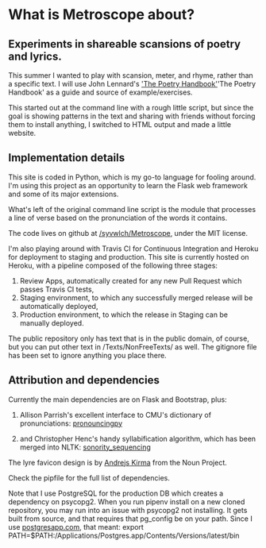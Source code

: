 # What is Metroscope about?

## Experiments in shareable scansions of poetry and lyrics.

This summer I wanted to play with scansion, meter, and rhyme, rather than a specific text. I will use John Lennard's ['The Poetry Handbook'](https://books.google.com/books/about/The_Poetry_Handbook.html?id=0eRtOqjNMxEC)'The Poetry Handbook' as a guide and source of example/exercises.

This started out at the command line with a rough little script, but since the goal is showing patterns in the text and sharing with friends without forcing them to install anything, I switched to HTML output and made a little website.

## Implementation details

This site is coded in Python, which is my go-to language for fooling around. I'm using this project as an opportunity to learn the Flask web framework and some of its major extensions.

What's left of the original command line script is the module that processes a line of verse based on the pronunciation of the words it contains.

The code lives on github at [/syvwlch/Metroscope](https://github.com/syvwlch/Metroscope), under the MIT license.

I'm also playing around with Travis CI for Continuous Integration and Heroku for deployment to staging and production. This site is currently hosted on Heroku, with a pipeline composed of the following three stages:
1. Review Apps, automatically created for any new Pull Request which passes Travis CI tests,
2. Staging environment, to which any successfully merged release will be automatically deployed,
3. Production environment, to which the release in Staging can be manually deployed.

The public repository only has text that is in the public domain, of course, but you can put other text in /Texts/NonFreeTexts/ as well. The gitignore file has been set to ignore anything you place there.

## Attribution and dependencies

Currently the main dependencies are on Flask and Bootstrap, plus:

1. Allison Parrish's excellent interface to CMU's dictionary of pronunciations: [pronouncingpy](https://github.com/aparrish/pronouncingpy)

2. and Christopher Henc's handy syllabification algorithm, which has been merged into NLTK: [sonority_sequencing](https://www.nltk.org/api/nltk.tokenize.html#nltk.tokenize.sonority_sequencing.SyllableTokenizer)

The lyre favicon design is by [Andrejs Kirma](https://thenounproject.com/andrejs/) from the Noun Project.

Check the pipfile for the full list of dependencies.

Note that I use PostgreSQL for the production DB which creates a dependency on psycopg2. When you run pipenv install on a new cloned repository, you may run into an issue with psycopg2 not installing. It gets built from source, and that requires that pg_config be on your path. Since I use [postgresapp.com](http://postgresapp.com/), that meant:
export PATH=$PATH:/Applications/Postgres.app/Contents/Versions/latest/bin
